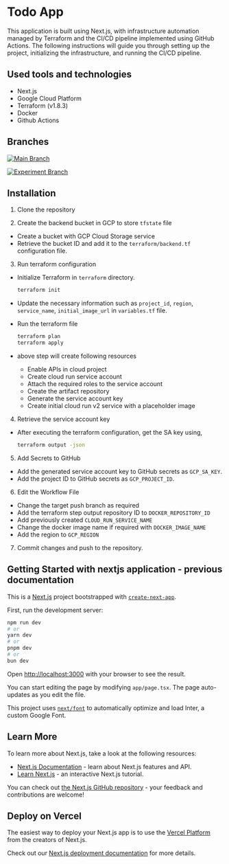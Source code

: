 # Todo App

This application is built using Next.js, with infrastructure automation managed by Terraform and the CI/CD pipeline implemented using GitHub Actions. The following instructions will guide you through setting up the project, initializing the infrastructure, and running the CI/CD pipeline.


## Used tools and technologies

- Next.js 
- Google Cloud Platform
- Terraform (v1.8.3)
- Docker
- Github Actions


## Branches

[![Main Branch](https://img.shields.io/badge/main-blue)](https://github.com/Shazam007/todo-app/tree/main)

[![Experiment Branch](https://img.shields.io/badge/devops/exp_one-experiment-yellow)](https://github.com/Shazam007/todo-app/tree/devops/exp-one)


## Installation

1. Clone the repository 

1. Create the backend bucket in GCP to store `tfstate` file

* Create a bucket with GCP Cloud Storage service
* Retrieve the bucket ID and add it to the `terraform/backend.tf` configuration file.

3. Run terraform configuration
* Initialize Terraform in `terraform` directory.

  ```bash
  terraform init
  ```
* Update the necessary information such as `project_id`, `region`, `service_name`, `initial_image_url` in `variables.tf` file. 
* Run the terraform file
  ```bash
  terraform plan
  terraform apply
    ```
* above step will create following resources
  * Enable APIs in cloud project
  * Create cloud run service account
  * Attach the required roles to the service account
  * Create the artifact repository
  * Generate the service account key
  * Create initial cloud run v2 service with a placeholder image

4.  Retrieve the service account key
* After executing the terraform configuration, get the SA key using,
  ```bash
  terraform output -json
    ```
5.  Add Secrets to GitHub
 * Add the generated service account key to GitHub secrets as `GCP_SA_KEY`.
 * Add the project ID to GitHub secrets as `GCP_PROJECT_ID`.

6.  Edit the Workflow File
* Change the target push branch as required
* Add the terraform step output repository ID to `DOCKER_REPOSITORY_ID`
* Add previously created `CLOUD_RUN_SERVICE_NAME`
* Change the docker image name if required with `DOCKER_IMAGE_NAME`
* Add the region to `GCP_REGION`

7. Commit changes and push to the repository.

## Getting Started with nextjs application - previous documentation

This is a [Next.js](https://nextjs.org/) project bootstrapped with [`create-next-app`](https://github.com/vercel/next.js/tree/canary/packages/create-next-app).

First, run the development server:

```bash
npm run dev
# or
yarn dev
# or
pnpm dev
# or
bun dev
```

Open [http://localhost:3000](http://localhost:3000) with your browser to see the result.

You can start editing the page by modifying `app/page.tsx`. The page auto-updates as you edit the file.

This project uses [`next/font`](https://nextjs.org/docs/basic-features/font-optimization) to automatically optimize and load Inter, a custom Google Font.

## Learn More

To learn more about Next.js, take a look at the following resources:

- [Next.js Documentation](https://nextjs.org/docs) - learn about Next.js features and API.
- [Learn Next.js](https://nextjs.org/learn) - an interactive Next.js tutorial.

You can check out [the Next.js GitHub repository](https://github.com/vercel/next.js/) - your feedback and contributions are welcome!

## Deploy on Vercel

The easiest way to deploy your Next.js app is to use the [Vercel Platform](https://vercel.com/new?utm_medium=default-template&filter=next.js&utm_source=create-next-app&utm_campaign=create-next-app-readme) from the creators of Next.js.

Check out our [Next.js deployment documentation](https://nextjs.org/docs/deployment) for more details.
